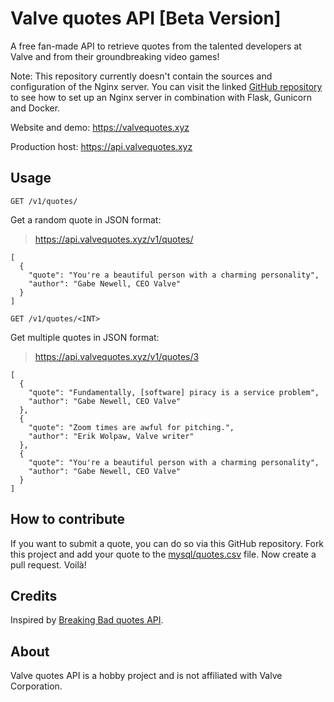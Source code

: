 # Valve quotes API [Beta Version]
A free fan-made API to retrieve quotes from the talented developers at Valve and from their groundbreaking video games!

Note: This repository currently doesn't contain the sources and configuration of the Nginx server. You can visit the linked [GitHub repository](https://github.com/kevin-appl/python-flask-docker-https) to see how to set up an Nginx server in combination with Flask, Gunicorn and Docker.

Website and demo: https://valvequotes.xyz

Production host: https://api.valvequotes.xyz


## Usage

`
 GET /v1/quotes/
`

Get a random quote in JSON format:

>https://api.valvequotes.xyz/v1/quotes/

```console
[
  {
    "quote": "You're a beautiful person with a charming personality",
    "author": "Gabe Newell, CEO Valve"
  }
]
```


`
 GET /v1/quotes/<INT>
`

Get multiple quotes in JSON format:

>https://api.valvequotes.xyz/v1/quotes/3

```console
[
  {
    "quote": "Fundamentally, [software] piracy is a service problem",
    "author": "Gabe Newell, CEO Valve"
  },
  {
    "quote": "Zoom times are awful for pitching.",
    "author": "Erik Wolpaw, Valve writer"
  },
  {
    "quote": "You're a beautiful person with a charming personality",
    "author": "Gabe Newell, CEO Valve"
  }
]
```

## How to contribute
If you want to submit a quote, you can do so via this GitHub repository. Fork this project and add your quote to the [mysql/quotes.csv](https://github.com/kevin-appl/valve-quotes/blob/main/mysql/quotes.csv) file. Now create a pull request. Voilà!

## Credits

Inspired by [Breaking Bad quotes API](https://github.com/shevabam/breaking-bad-quotes).

## About
Valve quotes API is a hobby project and is not affiliated with Valve Corporation. 
